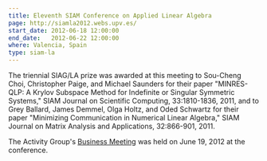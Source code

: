 ```yaml
---
title: Eleventh SIAM Conference on Applied Linear Algebra
page: http://siamla2012.webs.upv.es/
start_date: 2012-06-18 12:00:00
end_date:   2012-06-22 12:00:00
where: Valencia, Spain
type: siam-la
---
```


The triennial SIAG/LA prize was awarded at this
meeting to Sou-Cheng Choi, Christopher Paige, and
Michael Saunders for their paper "MINRES-QLP: A
Krylov Subspace Method for Indefinite or Singular
Symmetric Systems," SIAM Journal on Scientific
Computing, 33:1810-1836, 2011, and to Grey Ballard,
James Demmel, Olga Holtz, and Oded Schwartz for
their paper "Minimizing Communication in
Numerical Linear Algebra," SIAM Journal on
Matrix Analysis and Applications, 32:866-901,
2011.

The Activity Group's [Business Meeting](#business) was held
on June 19, 2012 at the conference.

